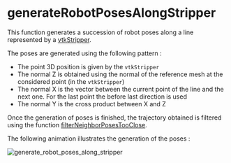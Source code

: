 # generateRobotPosesAlongStripper

This function generates a succession of robot poses along a line represented by a [vtkStripper](http://www.vtk.org/doc/release/7.0/html/classvtkStripper.html).

The poses are generated using the following pattern :
- The point 3D position is given by the `vtkStripper`
- The normal Z is obtained using the normal of the reference mesh at the considered point (in the `vtkStripper`)
- The normal X is the vector between the current point of the line and the next one. For the last point the before last direction is used
- The normal Y is the cross product between X and Z

Once the generation of poses is finished, the trajectory obtained is filtered using the function [filterNeighborPosesTooClose](README_filter_neighbor_poses_too_close.md).

The following animation illustrates the generation of the poses :

![generate_robot_poses_along_stripper](generate_robot_poses_along_stripper.gif)
